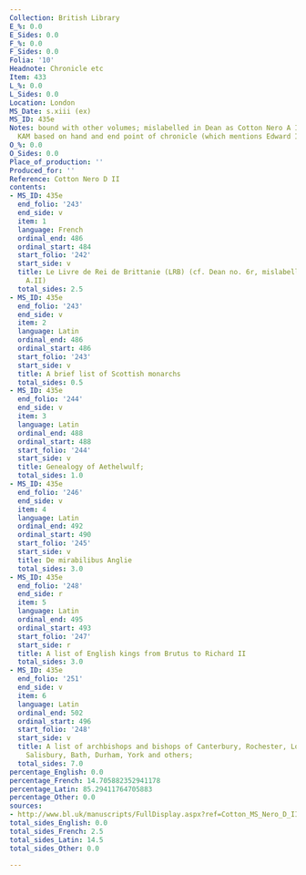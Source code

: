 ```yaml
---
Collection: British Library
E_%: 0.0
E_Sides: 0.0
F_%: 0.0
F_Sides: 0.0
Folia: '10'
Headnote: Chronicle etc
Item: 433
L_%: 0.0
L_Sides: 0.0
Location: London
MS_Date: s.xiii (ex)
MS_ID: 435e
Notes: bound with other volumes; mislabelled in Dean as Cotton Nero A II; dated by
  KAM based on hand and end point of chronicle (which mentions Edward I's reign)
O_%: 0.0
O_Sides: 0.0
Place_of_production: ''
Produced_for: ''
Reference: Cotton Nero D II
contents:
- MS_ID: 435e
  end_folio: '243'
  end_side: v
  item: 1
  language: French
  ordinal_end: 486
  ordinal_start: 484
  start_folio: '242'
  start_side: v
  title: Le Livre de Rei de Brittanie (LRB) (cf. Dean no. 6r, mislabelled as Nero
    A.II)
  total_sides: 2.5
- MS_ID: 435e
  end_folio: '243'
  end_side: v
  item: 2
  language: Latin
  ordinal_end: 486
  ordinal_start: 486
  start_folio: '243'
  start_side: v
  title: A brief list of Scottish monarchs
  total_sides: 0.5
- MS_ID: 435e
  end_folio: '244'
  end_side: v
  item: 3
  language: Latin
  ordinal_end: 488
  ordinal_start: 488
  start_folio: '244'
  start_side: v
  title: Genealogy of Aethelwulf;
  total_sides: 1.0
- MS_ID: 435e
  end_folio: '246'
  end_side: v
  item: 4
  language: Latin
  ordinal_end: 492
  ordinal_start: 490
  start_folio: '245'
  start_side: v
  title: De mirabilibus Anglie
  total_sides: 3.0
- MS_ID: 435e
  end_folio: '248'
  end_side: r
  item: 5
  language: Latin
  ordinal_end: 495
  ordinal_start: 493
  start_folio: '247'
  start_side: r
  title: A list of English kings from Brutus to Richard II
  total_sides: 3.0
- MS_ID: 435e
  end_folio: '251'
  end_side: v
  item: 6
  language: Latin
  ordinal_end: 502
  ordinal_start: 496
  start_folio: '248'
  start_side: v
  title: A list of archbishops and bishops of Canterbury, Rochester, London, Winchester,
    Salisbury, Bath, Durham, York and others;
  total_sides: 7.0
percentage_English: 0.0
percentage_French: 14.705882352941178
percentage_Latin: 85.29411764705883
percentage_Other: 0.0
sources:
- http://www.bl.uk/manuscripts/FullDisplay.aspx?ref=Cotton_MS_Nero_D_II
total_sides_English: 0.0
total_sides_French: 2.5
total_sides_Latin: 14.5
total_sides_Other: 0.0

---
```

